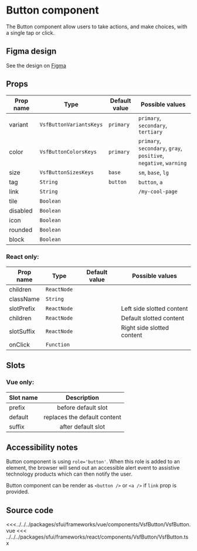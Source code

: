 # Button component

The Button component allow users to take actions, and make choices, with a single tap or click.

## Figma design

See the design on [Figma](https://www.figma.com/file/CWOkbpne0tDpSenT4ZEUTQ/%F0%9F%9B%A0-SFUI-2.0-%7C-Development?node-id=11375%3A16132)

## Props

| Prop name | Type                    | Default value | Possible values                                                   |
| --------- | ----------------------- | ------------- | ----------------------------------------------------------------- |
| variant   | `VsfButtonVariantsKeys` | `primary`     | `primary`, `secondary`, `tertiary`                                |
| color     | `VsfButtonColorsKeys`   | `primary`     | `primary`, `secondary`, `gray`, `positive`, `negative`, `warning` |
| size      | `VsfButtonSizesKeys`    | `base`        | `sm`, `base`, `lg`                                                |
| tag       | `String`                | `button`      | `button`, `a`                                                     |
| link      | `String`                |               | `/my-cool-page`                                                   |
| tile      | `Boolean`               |               |                                                                   |
| disabled  | `Boolean`               |               |                                                                   |
| icon      | `Boolean`               |               |                                                                   |
| rounded   | `Boolean`               |               |                                                                   |
| block     | `Boolean`               |               |                                                                   |

### React only:

| Prop name  | Type        | Default value | Possible values            |
| ---------- | ----------- | ------------- | -------------------------- |
| children   | `ReactNode` |               |                            |
| className  | `String`    |               |                            |
| slotPrefix | `ReactNode` |               | Left side slotted content  |
| children   | `ReactNode` |               | Default slotted content    |
| slotSuffix | `ReactNode` |               | Right side slotted content |
| onClick    | `Function`  |               |                            |

## Slots

### Vue only:

| Slot name |         Description          |
| --------- | :--------------------------: |
| prefix    |     before default slot      |
| default   | replaces the default content |
| suffix    |      after default slot      |

## Accessibility notes

Button component is using `role='button'`. When this role is added to an element, the browser will send out an accessible alert event to assistive technology products which can then notify the user.

Button component can be render as `<button />` or `<a />` if `link` prop is provided.

## Source code

<<<../../../packages/sfui/frameworks/vue/components/VsfButton/VsfButton.vue
<<< ../../../packages/sfui/frameworks/react/components/VsfButton/VsfButton.tsx
